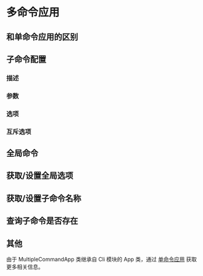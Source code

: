 # 多命令应用
## 和单命令应用的区别
## 子命令配置
### 描述
### 参数
### 选项
### 互斥选项
## 全局命令
## 获取/设置全局选项
## 获取/设置子命令名称
## 查询子命令是否存在
## 其他
由于 MultipleCommandApp 类继承自 Cli 模块的 App 类，通过 [单命令应用](single_command_applications) 获取更多相关信息。
